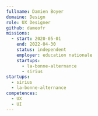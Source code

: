 ```yaml
---
fullname: Damien Boyer
domaine: Design
role: UX Designer
github: dameofr
missions:
  - start: 2020-05-01
    end: 2022-04-30
    status: independent
    employer: education nationale
    startups:
      - la-bonne-alternance
      - sirius
startups:
  - sirius
  - la-bonne-alternance
competences:
  - UX
  - UI
---
```


